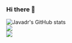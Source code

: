 ### Hi there 👋
![Javadr's GitHub stats](https://github-readme-stats.vercel.app/api?username=javadr&theme=dark&show_icons=true&bg_color=00000000)<br/>
![](https://github-readme-streak-stats.herokuapp.com/?user=javadr&theme=dark&hide_border=true&bg_color=00000000)<br/>
![](https://github-readme-stats.vercel.app/api/top-langs/?username=javadr&theme=dark&layout=compact&hide_border=false&include_all_commits=true&count_private=true&bg_color=00000000)

<!--
## 🏆 GitHub Trophies
![](https://github-profile-trophy.vercel.app/?username=javadr&theme=onedark&no-frame=true&no-bg=true&margin-w=4)
**javadr/javadr** is a ✨ _special_ ✨ repository because its `README.md` (this file) appears on your GitHub profile.

Here are some ideas to get you started:

- 🔭 I’m currently working on ...
- 🌱 I’m currently learning ...
- 👯 I’m looking to collaborate on ...
- 🤔 I’m looking for help with ...
- 💬 Ask me about ...
- 📫 How to reach me: ...
- 😄 Pronouns: ...
- ⚡ Fun fact: ...
-->
